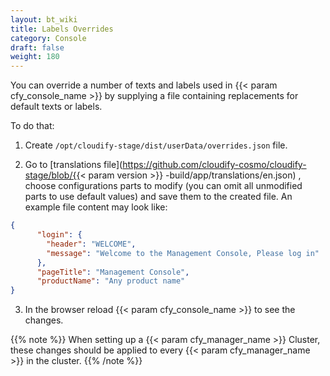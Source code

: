 ```yaml
---
layout: bt_wiki
title: Labels Overrides
category: Console
draft: false
weight: 180
---
```


You can override a number of texts and labels used in {{< param cfy_console_name >}} by supplying a file containing replacements for default texts or labels.

To do that:

1. Create `/opt/cloudify-stage/dist/userData/overrides.json` file.

2. Go to [translations file](https://github.com/cloudify-cosmo/cloudify-stage/blob/{{< param version >}}
   -build/app/translations/en.json)
, choose configurations parts to modify (you can omit all unmodified parts to use default values) and save them to the created file. An example file content may look like:

```json
{
      "login": {
        "header": "WELCOME",
        "message": "Welcome to the Management Console, Please log in"
      },
      "pageTitle": "Management Console",
      "productName": "Any product name"
}
```

3. In the browser reload {{< param cfy_console_name >}} to see the changes.

{{% note %}}
When setting up a {{< param cfy_manager_name >}} Cluster, these changes should be applied to every {{< param cfy_manager_name >}} in the cluster.
{{% /note %}}
